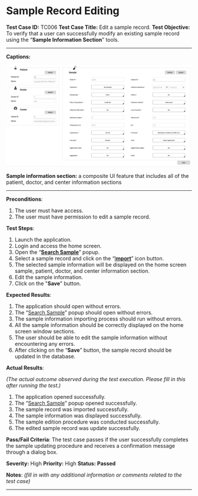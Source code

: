 # Sample Record Editing

**Test Case ID:** TC006
**Test Case Title:** Edit a sample record.
**Test Objective:** To verify that a user can successfully modify an existing sample record using the “**Sample Information Section**” tools.

---

**Captions:**

![**Sample information section:** a composite UI feature that includes all of the patient, doctor, and center information sections](Sample%20Record%20Editing%20bd0772c0a2c340eba5f675a86c2cb104/Untitled.png)

**Sample information section:** a composite UI feature that includes all of the patient, doctor, and center information sections

---

**Preconditions**:

1. The user must have access.
2. The user must have permission to edit a sample record.

**Test Steps**:

1. Launch the application.
2. Login and access the home screen.
3. Open the “**[Search Sample](../Home%20Screen%20Data%20Search%20Tests%20807995878b7c4f7e8c0edf055e821cbd/User%20Record%20Search%203a1c0b8966c14ab4b77b6697beefac66.md)**” popup.
4. Select a sample record and click on the “[I**mport**](../Home%20Screen%20Data%20Importing%20Tests%20723887868852425a9ec9269198ecdfd2/Sample%20Record%20Importing%20d84725faa4e0453587695a59c36261f0.md)” icon button.
5. The selected sample information will be displayed on the home screen sample, patient, doctor, and center information section.
6. Edit the sample information.
7. Click on the "**Save**" button.

**Expected Results**:

1. The application should open without errors.
2. The “[Search Sample](../Home%20Screen%20Data%20Search%20Tests%20807995878b7c4f7e8c0edf055e821cbd/Sample%20Record%20Search%20a06a7588d2b6494fb3783ada686bffb3.md)” popup should open without errors.
3. The sample information importing process should run without errors.
4. All the sample information should be correctly displayed on the home screen window sections.
5. The user should be able to edit the sample information without encountering any errors.
6. After clicking on the “**Save**” button, the sample record should be updated in the database.

**Actual Results**:

*(The actual outcome observed during the test execution. Please fill in this after running the test.)*

1. The application opened successfully.
2. The “[Search Sample](../Home%20Screen%20Data%20Search%20Tests%20807995878b7c4f7e8c0edf055e821cbd/Sample%20Record%20Search%20a06a7588d2b6494fb3783ada686bffb3.md)” popup opened successfully.
3. The sample record was imported successfully.
4. The sample information was displayed successfully.
5. The sample edition procedure was conducted successfully.
6. The edited sample record was update successfully.

**Pass/Fail Criteria**:
The test case passes if the user successfully completes the sample updating procedure and receives a confirmation message through a dialog box.

**Severity:** High
**Priority:** High
**Status:** **Passed**

**Notes**: *(fill in with any additional information or comments related to the test case)*

---